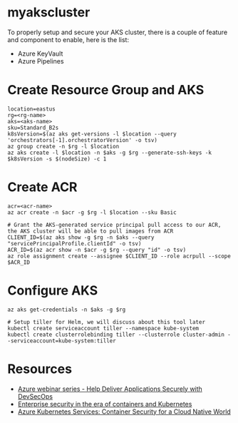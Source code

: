 # myakscluster

To properly setup and secure your AKS cluster, there is a couple of feature and component to enable, here is the list:

- Azure KeyVault
- Azure Pipelines

# Create Resource Group and AKS

```
location=eastus
rg=<rg-name>
aks=<aks-name>
sku=Standard_B2s
k8sVersion=$(az aks get-versions -l $location --query 'orchestrators[-1].orchestratorVersion' -o tsv)
az group create -n $rg -l $location
az aks create -l $location -n $aks -g $rg --generate-ssh-keys -k $k8sVersion -s $(nodeSize) -c 1
```

# Create ACR

```
acr=<acr-name>
az acr create -n $acr -g $rg -l $location --sku Basic

# Grant the AKS-generated service principal pull access to our ACR, the AKS cluster will be able to pull images from ACR
CLIENT_ID=$(az aks show -g $rg -n $aks --query "servicePrincipalProfile.clientId" -o tsv)
ACR_ID=$(az acr show -n $acr -g $rg --query "id" -o tsv)
az role assignment create --assignee $CLIENT_ID --role acrpull --scope $ACR_ID
```

# Configure AKS

```
az aks get-credentials -n $aks -g $rg

# Setup tiller for Helm, we will discuss about this tool later
kubectl create serviceaccount tiller --namespace kube-system
kubectl create clusterrolebinding tiller --clusterrole cluster-admin --serviceaccount=kube-system:tiller
```

# Resources

- [Azure webinar series - Help Deliver Applications Securely with DevSecOps](https://info.microsoft.com/ww-ondemand-help-deliver-applications-securely-with-devsecops-us.html)
- [Enterprise security in the era of containers and Kubernetes](https://mybuild.techcommunity.microsoft.com/sessions/77061)
- [Azure Kubernetes Services: Container Security for a Cloud Native World](https://info.cloudops.com/azure-kubernetes-services-container-security)
